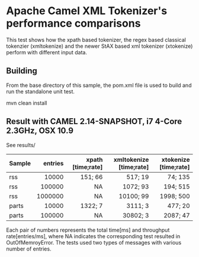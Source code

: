 Apache Camel XML Tokenizer's performance comparisons
=================================================

This test shows how the xpath based tokenizer, the regex based classical tokenzier (xmltokenize)
and the newer StAX based xml tokenizer (xtokenize) perform with different input data.


Building
--------
From the base directory of this sample, the pom.xml file
is used to build and run the standalone unit test.

  mvn clean install
  
Result with CAMEL 2.14-SNAPSHOT, i7 4-Core 2.3GHz, OSX 10.9
------------------------
See results/

| Sample | entries | xpath [time;rate]  | xmltokenize [time;rate] | xtokenize [time;rate]|
|--------|--------:|-------------------:|------------------------:|---------------------:|
| rss    | 10000   | 151; 66            | 517; 19                 | 74; 135              |
| rss    | 100000  | NA                 | 1072; 93                | 194; 515             |
| rss    | 1000000 | NA                 | 10100; 99               | 1998; 500            |
| parts  | 10000   | 1322; 7            | 3111; 3                 | 477; 20              |
| parts  | 100000  | NA                 | 30802; 3                | 2087; 47             |

Each pair of numbers represents the total time[ms] and throughput rate[entries/ms], where NA indicates the corresponding test resulted in OutOfMemroyError.
The tests used two types of messages with various number of entries.


